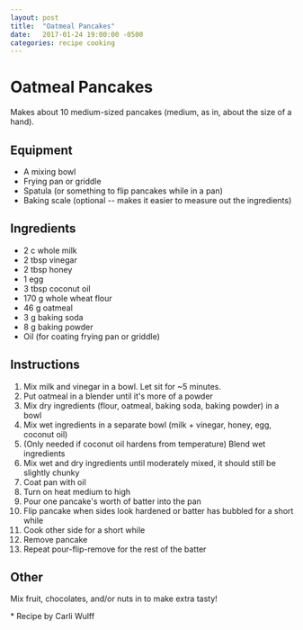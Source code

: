 ```yaml
---
layout: post
title:  "Oatmeal Pancakes"
date:   2017-01-24 19:00:00 -0500
categories: recipe cooking
---
```

# Oatmeal Pancakes

Makes about 10 medium-sized pancakes (medium, as in, about the size of a hand).

## Equipment

- A mixing bowl
- Frying pan or griddle
- Spatula (or something to flip pancakes while in a pan)
- Baking scale (optional -- makes it easier to measure out the ingredients)

## Ingredients

- 2 c whole milk
- 2 tbsp vinegar
- 2 tbsp honey
- 1 egg
- 3 tbsp coconut oil
- 170 g whole wheat flour
- 46 g oatmeal
- 3 g baking soda
- 8 g baking powder
- Oil (for coating frying pan or griddle)

## Instructions

1. Mix milk and vinegar in a bowl. Let sit for ~5 minutes.
1. Put oatmeal in a blender until it's more of a powder
1. Mix dry ingredients (flour, oatmeal, baking soda, baking powder) in a bowl
1. Mix wet ingredients in a separate bowl (milk + vinegar, honey, egg, coconut oil)
1. (Only needed if coconut oil hardens from temperature) Blend wet ingredients
1. Mix wet and dry ingredients until moderately mixed, it should still be slightly chunky
1. Coat pan with oil
1. Turn on heat medium to high
1. Pour one pancake's worth of batter into the pan
1. Flip pancake when sides look hardened or batter has bubbled for a short while
1. Cook other side for a short while
1. Remove pancake
1. Repeat pour-flip-remove for the rest of the batter

## Other

Mix fruit, chocolates, and/or nuts in to make extra tasty!

\* Recipe by Carli Wulff
